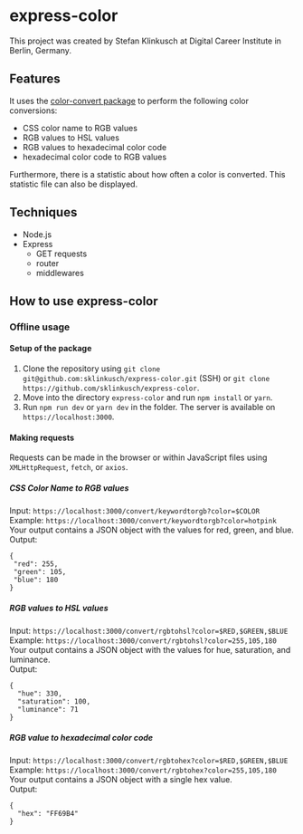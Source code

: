 # express-color

This project was created by Stefan Klinkusch at Digital Career Institute in Berlin, Germany.

## Features

It uses the [color-convert package](https://github.com/Qix-/color-convert) to perform the following color conversions:
- CSS color name to RGB values
- RGB values to HSL values
- RGB values to hexadecimal color code
- hexadecimal color code to RGB values

Furthermore, there is a statistic about how often a color is converted. This statistic file can also be displayed.

## Techniques
- Node.js
- Express
  - GET requests
  - router
  - middlewares

## How to use express-color
### Offline usage

#### Setup of the package
1. Clone the repository using ```git clone git@github.com:sklinkusch/express-color.git``` (SSH) or ```git clone https://github.com/sklinkusch/express-color```.
1. Move into the directory ```express-color``` and run ```npm install``` or ```yarn```.
1. Run ```npm run dev``` or ```yarn dev``` in the folder. The server is available on ```https://localhost:3000```.

#### Making requests

Requests can be made in the browser or within JavaScript files using ```XMLHttpRequest```, ```fetch```, or ```axios```.

##### CSS Color Name to RGB values

Input: ```https://localhost:3000/convert/keywordtorgb?color=$COLOR```  
Example: ```https://localhost:3000/convert/keywordtorgb?color=hotpink```  
Your output contains a JSON object with the values for red, green, and blue.  
Output:
 ```
 {
  "red": 255,
  "green": 105,
  "blue": 180
}
```

##### RGB values to HSL values

Input: ```https://localhost:3000/convert/rgbtohsl?color=$RED,$GREEN,$BLUE```  
Example: ```https://localhost:3000/convert/rgbtohsl?color=255,105,180```  
Your output contains a JSON object with the values for hue, saturation, and luminance.  
Output: 
```
{
  "hue": 330,
  "saturation": 100,
  "luminance": 71
}
```

##### RGB value to hexadecimal color code

Input: ```https://localhost:3000/convert/rgbtohex?color=$RED,$GREEN,$BLUE```  
Example: ```https://localhost:3000/convert/rgbtohex?color=255,105,180```  
Your output contains a JSON object with a single hex value.  
Output:  
```
{
  "hex": "FF69B4"
}
```